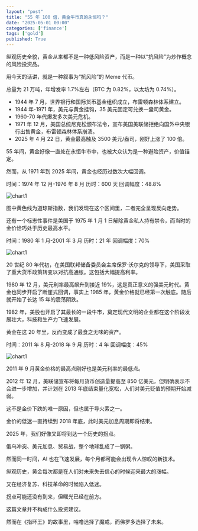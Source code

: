 ```yaml
---
layout: "post"
title: "55 年 100 倍，黄金牛市真的永恒吗？"
date: "2025-05-01 00:00"
categories: ['finance']
tags: ['gold']
published: True
---
```


纵观历史全貌，黄金从来都不是一种低风险资产，而是一种以“抗风险”为炒作概念的风险投资品。

用今天的话讲，就是一种叙事为“抗风险”的 Meme 代币。

总量为 21 万吨，年增发率 1.7%左右（BTC 为 0.82%，以太坊为 0.74%）。

<!--more-->

* 1944 年 7 月，世界银行和国际货币基金组织成立，布雷顿森林体系建立。
* 1944 年-1971 年，美元与黄金挂钩，35 美元固定可兑换一盎司黄金。
* 1960-70 年代爆发多次美元危机。
* 1971 年 12 月，美国总统尼克松颁布法令，宣布美国美联储拒绝向国外中央银行出售黄金，布雷顿森林体系崩溃。
* 2025 年 4 月 22 日，黄金最高触及 3500 美元/盎司，刚好上涨了 100 倍。

55 年间，黄金好像一直处在永恒牛市中，也被大众认为是一种避险资产，价值锚定。

然而，从 1971 年到 2025 年间，黄金也经历过数次大幅回调。

时间：1974 年 12 月-1976 年 8 月
历时：600 天
回调幅度：48.8%

![chart1](https://www.tradingview.com/x/KhCCrY45/)

图中黄色线为道琼斯指数，我们发现在这个区间里，二者完全呈现反向走势。

还有一个标志性事件是美国于 1975 年 1 月 1 日解除黄金私人持有禁令，而当时的金价恰巧处于历史最高水平。

时间：1980 年 1 月-2001 年 3 月
历时：21 年
回调幅度：70%

![chart1](https://www.tradingview.com/x/m41BEhjx/)

20 世纪 80 年代初，在美国联邦储备委员会主席保罗·沃尔克的领导下，美国采取了重大货币政策转变以对抗高通胀。这包括大幅提高利率。

1980 年 12 月，美元利率最高飙升到接近 19%，这是真正意义的强美元时代。黄金也同步开启了断崖式回调，事实上 1985 年，黄金价格就已经第一次触底。随后就开始了长达 15 年的震荡阴跌。

1982 年，美股也开启了其最长的一段牛市，奠定现代文明的企业都在这个阶段发展壮大，科技和生产力飞速发展。

黄金在这 20 年里，反而变成了最食之无味的资产。

时间：2011 年 8 月-2018 年 9 月
历时：4 年
回调幅度：45%

![chart1](https://www.tradingview.com/x/VUwWJV7w/)

2011 年 9 月黄金价格的最高点刚好也是美元利率的最低点。

2012 年 12 月，美联储宣布将每月货币创造量提高至 850 亿美元，但明确表示不会进一步增加，并计划在 2013 年底结束量化宽松，人们对美元贬值的预期开始减弱。

这不是金价下跌的唯一原因，但也属于导火索之一。

金价的低迷一直持续到 2018 年底，此时美元加息周期即将结束。

2025 年，我们好像又即将到达一个历史的拐点。

俄乌冲突、美元加息、贸易战，整个地球乱成了一锅粥。

然而同一时间，AI 也在飞速发展，每个月都可能会出现令人惊叹的新技术。

纵观历史，黄金每次都是在人们对未来失去信心的时候迎来最大的涨幅。

又在经济复苏、科技革命的时候陷入低迷。

拐点可能还没有到来，但曙光已经在前方。

这篇文章并不构成什么投资建议。

然而在《指环王》的故事里，咕噜选择了魔戒，而佛罗多选择了未来。
